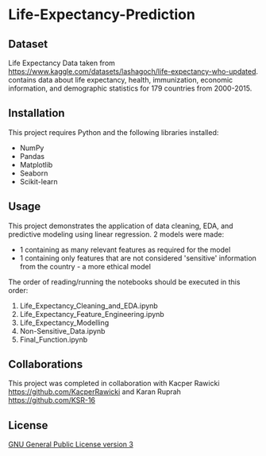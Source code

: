 # Life-Expectancy-Prediction

## Dataset
Life Expectancy Data taken from https://www.kaggle.com/datasets/lashagoch/life-expectancy-who-updated. contains data about life expectancy, health, immunization, economic information, and demographic statistics for 179 countries from 2000-2015.

## Installation
This project requires Python and the following libraries installed:
- NumPy
- Pandas
- Matplotlib
- Seaborn
- Scikit-learn

## Usage
This project demonstrates the application of data cleaning, EDA, and predictive modeling using linear regression. 2 models were made: 
- 1 containing as many relevant features as required for the model
- 1 containing only features that are not considered 'sensitive' information from the country - a more ethical model

The order of reading/running the notebooks should be executed in this order:
1. Life_Expectancy_Cleaning_and_EDA.ipynb
2. Life_Expectancy_Feature_Engineering.ipynb
3. Life_Expectancy_Modelling
4. Non-Sensitive_Data.ipynb
5. Final_Function.ipynb

## Collaborations
This project was completed in collaboration with Kacper Rawicki https://github.com/KacperRawicki and Karan Ruprah https://github.com/KSR-16

## License 
[GNU General Public License version 3](https://opensource.org/license/gpl-3-0/)
